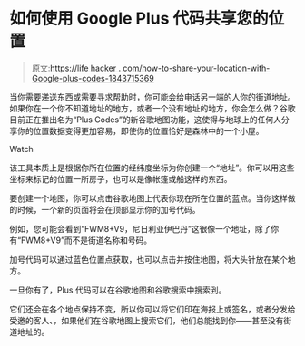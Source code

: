 # 如何使用 Google Plus 代码共享您的位置

> 原文:[https://life hacker . com/how-to-share-your-location-with-Google-plus-codes-1843715369](https://lifehacker.com/how-to-share-your-location-with-google-plus-codes-1843715369)

当你需要递送东西或需要寻求帮助时，你可能会给电话另一端的人你的街道地址。如果你在一个你不知道地址的地方，或者一个没有地址的地方，你会怎么做？谷歌目前正在推出名为“Plus Codes”的新谷歌地图功能，这使得与地球上的任何人分享你的位置数据变得更加容易，即使你的位置恰好是森林中的一个小屋。

Watch

该工具本质上是根据你所在位置的经纬度坐标为你创建一个“地址”。你可以用这些坐标来标记的位置一所房子，也可以是像帐篷或船这样的东西。

要创建一个地图，你可以点击谷歌地图上代表你现在所在位置的蓝点。当你这样做的时候，一个新的页面将会在顶部显示你的加号代码。

例如，您可能会看到“FWM8+V9，尼日利亚伊巴丹”这很像一个地址，除了你有“FWM8+V9”而不是街道名称和号码。

加号代码可以通过蓝色位置点获取，也可以点击并按住地图，将大头针放在某个地方。

一旦你有了，Plus 代码可以在谷歌地图和谷歌搜索中搜索到。

它们还会在各个地点保持不变，所以你可以将它们印在海报上或签名，或者分发给受邀的客人、，如果他们在谷歌地图上搜索它们，他们总能找到你——甚至没有街道地址的。
